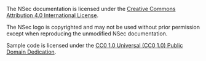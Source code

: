 The NSec documentation is licensed under the [Creative Commons Attribution 4.0 International License](https://creativecommons.org/licenses/by/4.0/).

The NSec logo is copyrighted and may not be used without prior permission except when reproducing the unmodified NSec documentation.

Sample code is licensed under the [CC0 1.0 Universal (CC0 1.0) Public Domain Dedication](https://creativecommons.org/publicdomain/zero/1.0/).
